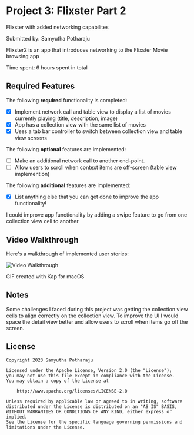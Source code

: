# Project 3: Flixster Part 2
Flixster with added networking capabilites

Submitted by: Samyutha Potharaju

Flixster2 is an app that introduces networking to the Flixster Movie browsing app 

Time spent: 6 hours spent in total

## Required Features

The following **required** functionality is completed:

- [x] Implement network call and table view to display a list of movies currently playing (title, description, image)
- [x] App has a collection view with the same list of movies
- [x] Uses a tab bar controller to switch between collection view and table view screens
 
The following **optional** features are implemented:

- [ ] Make an additional network call to another end-point.	
- [ ] Allow users to scroll when context items are off-screen (table view implemention)

The following **additional** features are implemented:

- [x] List anything else that you can get done to improve the app functionality!

I could improve app functionality by adding a swipe feature to go from one collection view cell to another

## Video Walkthrough

Here's a walkthrough of implemented user stories:

<img src='https://github.com/SamyuthaPotharaju/Flixster2/blob/main/proj3.gif' title='Video Walkthrough' width='' alt='Video Walkthrough' />

<!-- Replace this with whatever GIF tool you used! -->
GIF created with Kap for macOS  
<!-- Recommended tools:
[Kap](https://getkap.co/) for macOS
[ScreenToGif](https://www.screentogif.com/) for Windows
[peek](https://github.com/phw/peek) for Linux. -->

## Notes

Some challenges I faced during this project was getting the collection view cells to align correctly on the collection view. To improve the UI I would space the detail view better and allow users to scroll when items go off the screen.

## License

    Copyright 2023 Samyutha Potharaju

    Licensed under the Apache License, Version 2.0 (the "License");
    you may not use this file except in compliance with the License.
    You may obtain a copy of the License at

        http://www.apache.org/licenses/LICENSE-2.0

    Unless required by applicable law or agreed to in writing, software
    distributed under the License is distributed on an "AS IS" BASIS,
    WITHOUT WARRANTIES OR CONDITIONS OF ANY KIND, either express or implied.
    See the License for the specific language governing permissions and
    limitations under the License.
